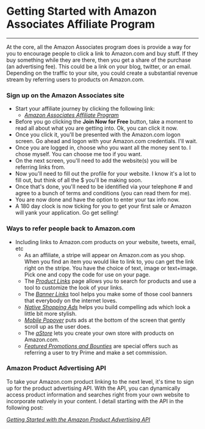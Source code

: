# Getting Started with Amazon Associates Affiliate Program

---

At the core, all the Amazon Associates program does is provide a way for you to encourage people to click a link to Amazon.com and buy stuff. If they buy something while they are there, then
you get a share of the purchase (an advertising fee). This could be a link on your blog, twitter, or an email. Depending on the traffic to your site, you could create a substantial revenue stream by referring
users to products on Amazon.com. 

### Sign up on the Amazon Associates site

- Start your affiliate journey by clicking the following link:
    - *[Amazon Associates Affiliate Program](https://affiliate-program.amazon.com/)*
- Before you go clicking the **Join Now for Free** button, take a moment to read all about what you are getting into. Ok, you can click it now.
- Once you click it, you'll be presented with the Amazon.com logon screen. Go ahead and logon with your Amazon.com credentials. I'll wait. 
- Once you are logged in, choose who you want all the money sent to. I chose myself. You can choose me too if you want. 
- On the next screen, you'll need to add the website(s) you will be referring links from. 
- Now you'll need to fill out the profile for your website. I know it's a lot to fill out, but think of all the $ you'll be making soon. 
- Once that's done, you'll need to be identified via your telephone # and agree to a bunch of terms and conditions (you can read them for me).
- You are now done and have the option to enter your tax info now. 
- A 180 day clock is now ticking for you to get your first sale or Amazon will yank your application. Go get selling!

### Ways to refer people back to Amazon.com 

- Including links to Amazon.com products on your website, tweets, email, etc
    - As an affiliate, a stripe will appear on Amazon.com as you shop. When you find an item you would like to link to, you can get the link right on the stripe. You have the choice of text, 
    image or text+image. Pick one and copy the code for use on your page. 
    - The *[Product Links](https://affiliate-program.amazon.com/gp/associates/network/build-links/individual/main.html?ac-ms-src=ac-nav)* page allows you to search for products and use a tool 
    to customize the look of your links. 
    - The *[Banner Links](https://affiliate-program.amazon.com/gp/associates/network/build-links/banner/main.html?ac-ms-src=ac-nav)* tool helps you make some of those cool banners that everybody 
    on the internet loves. 
    - *[Native Shopping Ads](https://affiliate-program.amazon.com/home/ads?ac-ms-src=ac-nav)* helps you build compelling ads which look a little bit more stylish. 
    - *[Mobile Popover](https://affiliate-program.amazon.com/gp/associates/network/mobile-popover/main.html?ac-ms-src=ac-nav)* puts ads at the bottom of the screen that gently scroll up as the user does. 
    - The *[aStore](https://affiliate-program.amazon.com/gp/associates/network/store/main.html?ac-ms-src=ac-nav)* lets you create your own store with products on Amazon.com. 
    - *[Featured Promotions and Bounties](https://affiliate-program.amazon.com/gp/associates/network/promo-hub/promo.html?ac-ms-src=ac-nav-1)* are special offers such as referring a user to try Prime and make a set commission.
    
### Amazon Product Advertising API

To take your Amazon.com product linking to the next level, it's time to sign up for the product advertising API. With the API, you can dynamically access product information and searches right from 
your own website to incorporate natively in your content. I detail starting with the API in the following post:

*[Getting Started with the Amazon Product Advertising API](http://admin-tools.com/blog/blog.php?subject=050-Amazon&article=997-Getting-Started-with-Amazon-Product-Advertising-API.md)*


    
